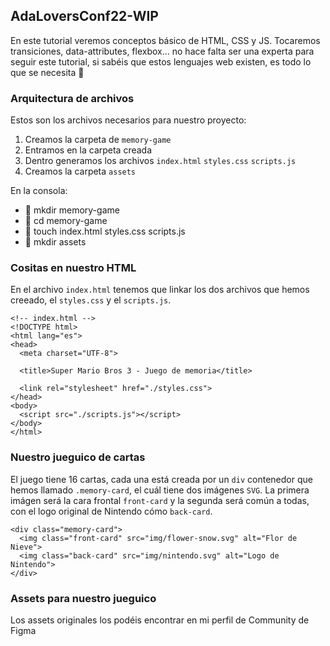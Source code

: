 ## AdaLoversConf22-WIP

En este tutorial veremos conceptos básico de HTML, CSS y JS. Tocaremos transiciones, data-attributes, flexbox... no hace falta ser una experta para seguir este tutorial, si sabéis que estos lenguajes web existen, es todo lo que se necesita 🤘

### Arquitectura de archivos

Estos son los archivos necesarios para nuestro proyecto:

1. Creamos la carpeta de `memory-game`
2. Entramos en la carpeta creada
3. Dentro generamos los archivos `index.html` `styles.css` `scripts.js`
4. Creamos la carpeta `assets` 

En la consola:
- 🎸  mkdir memory-game
- 🎸  cd memory-game
- 🎸  touch index.html styles.css scripts.js
- 🎸  mkdir assets

### Cositas en nuestro HTML
En el archivo `index.html` tenemos que linkar los dos archivos que hemos creeado, el `styles.css` y el `scripts.js`.

```
<!-- index.html -->
<!DOCTYPE html>
<html lang="es">
<head>
  <meta charset="UTF-8">

  <title>Super Mario Bros 3 - Juego de memoria</title>

  <link rel="stylesheet" href="./styles.css">
</head>
<body>
  <script src="./scripts.js"></script>
</body>
</html>
```

### Nuestro jueguico de cartas
El juego tiene 16 cartas, cada una está creada por un `div` contenedor que hemos llamado `.memory-card`, el cuál tiene dos imágenes `SVG`. La primera imágen será la cara frontal `front-card` y la segunda será común a todas, con el logo original de Nintendo cómo `back-card`.

```
<div class="memory-card">
  <img class="front-card" src="img/flower-snow.svg" alt="Flor de Nieve">
  <img class="back-card" src="img/nintendo.svg" alt="Logo de Nintendo">
</div>
```

### Assets para nuestro jueguico
Los assets originales los podéis encontrar en mi perfil de Community de Figma
